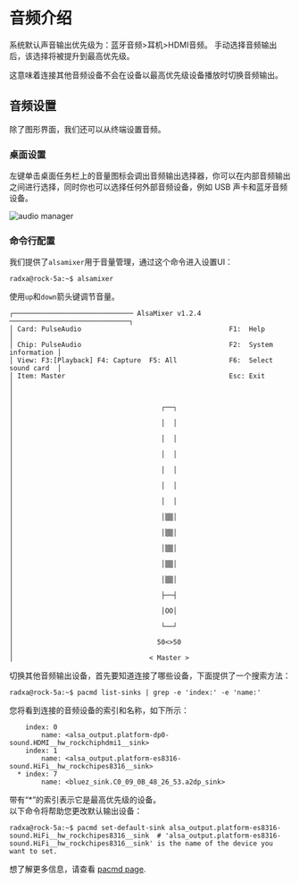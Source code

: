 ﻿---
sidebar_label: '音频设置'
sidebar_position: 10
---

# 音频介绍

系统默认声音输出优先级为：蓝牙音频>耳机>HDMI音频。 手动选择音频输出后，该选择将被提升到最高优先级。

这意味着连接其他音频设备不会在设备以最高优先级设备播放时切换音频输出。

## 音频设置

除了图形界面，我们还可以从终端设置音频。

### 桌面设置
左键单击桌面任务栏上的音量图标会调出音频输出选择器，你可以在内部音频输出之间进行选择，同时你也可以选择任何外部音频设备，例如 USB 声卡和蓝牙音频设备。

![audio manager](/img/configuration/audio_manager.webp)


### 命令行配置

我们提供了`alsamixer`用于音量管理，通过这个命令进入设置UI：

```
radxa@rock-5a:~$ alsamixer
```
使用`up`和`down`箭头键调节音量。
```
┌────────────────────────────── AlsaMixer v1.2.4 ──────────────────────────────┐
│ Card: PulseAudio                                     F1:  Help               │
│ Chip: PulseAudio                                     F2:  System information │
│ View: F3:[Playback] F4: Capture  F5: All             F6:  Select sound card  │
│ Item: Master                                         Esc: Exit               │
│                                                                              │
│                                     ┌──┐                                     │
│                                     │  │                                     │
│                                     │  │                                     │
│                                     │  │                                     │
│                                     │  │                                     │
│                                     │  │                                     │
│                                     │  │                                     │
│                                     │▒▒│                                     │
│                                     │▒▒│                                     │
│                                     │▒▒│                                     │
│                                     │▒▒│                                     │
│                                     │▒▒│                                     │
│                                     ├──┤                                     │
│                                     │OO│                                     │
│                                     └──┘                                     │
│                                    50<>50                                    │
│                                  < Master >     
```

切换其他音频输出设备，首先要知道连接了哪些设备，下面提供了一个搜索方法：
```
radxa@rock-5a:~$ pacmd list-sinks | grep -e 'index:' -e 'name:'
```
您将看到连接的音频设备的索引和名称，如下所示：  
```
    index: 0
        name: <alsa_output.platform-dp0-sound.HDMI__hw_rockchiphdmi1__sink>
    index: 1
        name: <alsa_output.platform-es8316-sound.HiFi__hw_rockchipes8316__sink>
  * index: 7
        name: <bluez_sink.C0_09_0B_48_26_53.a2dp_sink>
```
带有“*”的索引表示它是最高优先级的设备。   
以下命令将帮助您更改默认输出设备：  
```
radxa@rock-5a:~$ pacmd set-default-sink alsa_output.platform-es8316-sound.HiFi__hw_rockchipes8316__sink  # 'alsa_output.platform-es8316-sound.HiFi__hw_rockchipes8316__sink' is the name of the device you want to set.
```

想了解更多信息，请查看 [pacmd page](https://linux.die.net/man/1/pacmd).